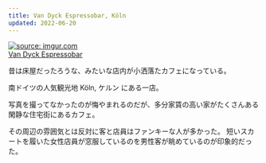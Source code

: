 ```yaml
---
title: Van Dyck Espressobar, Köln
updated: 2022-06-20
---
```


<a href="https://imgur.com/AwAx3va"><img src="https://i.imgur.com/AwAx3va.png" title="source: imgur.com" /></a>  
[Van Dyck Espressobar](http://www.vandyckkaffee.de/)

昔は床屋だったろうな、みたいな店内が小洒落たカフェになっている。

南ドイツの人気観光地 Köln, ケルン にある一店。

写真を撮ってなかったのが悔やまれるのだが、多分家賃の高い家がたくさんある閑静な住宅街にあるカフェ。

その周辺の雰囲気とは反対に客と店員はファンキーな人が多かった。
短いスカートを履いた女性店員が窓服しているのを男性客が眺めているのが印象的だった。
